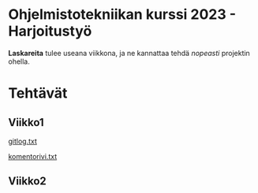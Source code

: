 # Ohjelmistotekniikan kurssi 2023 - Harjoitustyö

**Laskareita** tulee useana viikkona, ja ne kannattaa tehdä _nopeasti_
projektin ohella.

# Tehtävät

## Viikko1

[gitlog.txt](https://github.com/Regularmute/ot-harjoitustyo/blob/main/laskarit/gitlog.txt)

[komentorivi.txt](https://github.com/Regularmute/ot-harjoitustyo/blob/main/laskarit/komentorivi.txt)

## Viikko2
